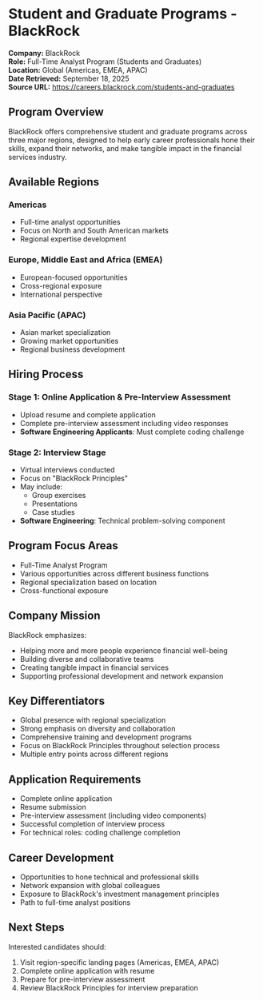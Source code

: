 # Student and Graduate Programs - BlackRock

**Company:** BlackRock  
**Role:** Full-Time Analyst Program (Students and Graduates)  
**Location:** Global (Americas, EMEA, APAC)  
**Date Retrieved:** September 18, 2025  
**Source URL:** https://careers.blackrock.com/students-and-graduates  

## Program Overview

BlackRock offers comprehensive student and graduate programs across three major regions, designed to help early career professionals hone their skills, expand their networks, and make tangible impact in the financial services industry.

## Available Regions

### Americas
- Full-time analyst opportunities
- Focus on North and South American markets
- Regional expertise development

### Europe, Middle East and Africa (EMEA)
- European-focused opportunities
- Cross-regional exposure
- International perspective

### Asia Pacific (APAC)
- Asian market specialization
- Growing market opportunities
- Regional business development

## Hiring Process

### Stage 1: Online Application & Pre-Interview Assessment
- Upload resume and complete application
- Complete pre-interview assessment including video responses
- **Software Engineering Applicants**: Must complete coding challenge

### Stage 2: Interview Stage
- Virtual interviews conducted
- Focus on "BlackRock Principles"
- May include:
  - Group exercises
  - Presentations
  - Case studies
- **Software Engineering**: Technical problem-solving component

## Program Focus Areas

- Full-Time Analyst Program
- Various opportunities across different business functions
- Regional specialization based on location
- Cross-functional exposure

## Company Mission

BlackRock emphasizes:
- Helping more and more people experience financial well-being
- Building diverse and collaborative teams
- Creating tangible impact in financial services
- Supporting professional development and network expansion

## Key Differentiators

- Global presence with regional specialization
- Strong emphasis on diversity and collaboration
- Comprehensive training and development programs
- Focus on BlackRock Principles throughout selection process
- Multiple entry points across different regions

## Application Requirements

- Complete online application
- Resume submission
- Pre-interview assessment (including video components)
- Successful completion of interview process
- For technical roles: coding challenge completion

## Career Development

- Opportunities to hone technical and professional skills
- Network expansion with global colleagues
- Exposure to BlackRock's investment management principles
- Path to full-time analyst positions

## Next Steps

Interested candidates should:
1. Visit region-specific landing pages (Americas, EMEA, APAC)
2. Complete online application with resume
3. Prepare for pre-interview assessment
4. Review BlackRock Principles for interview preparation